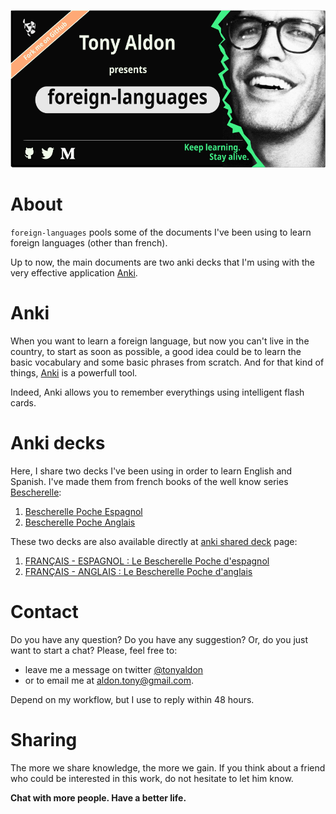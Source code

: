 <p align="center">
<a href="images/tony-aldon-github-presents-foreign-languages-small-size.svg">
<img
	src="images/tony-aldon-github-presents-foreign-languages-small-size.svg"
	alt="Tony Aldon presents foreign-languages" title="Tony Aldon
	presents foreign-languages">
</a>
<p/>

# About

`foreign-languages` pools some of the documents I've been using to
learn foreign languages (other than french). 

Up to now, the main documents are two anki decks that I'm using with the very effective
application <a href="https://apps.ankiweb.net/">Anki<a>.


# Anki

When you want to learn a foreign language, but now you can't live in the country,
to start as soon as possible, a good idea could be to learn the basic
vocabulary and some basic phrases from scratch. And for that kind of things, <a href="https://apps.ankiweb.net/">Anki<a> is
a powerfull tool.

Indeed, Anki allows you to remember everythings using intelligent flash cards.

# Anki decks

Here, I share two decks I've been using in order to learn English and
Spanish. I've made them from french books of the well know
series <a href="https://bescherelle.com/">Bescherelle<a>:
1. <a
href="https://bescherelle.com/bescherelle-poche-espagnol-9782218938337">Bescherelle
Poche Espagnol<a>
2. <a
href="https://bescherelle.com/bescherelle-poche-anglais-9782218938320">Bescherelle
Poche Anglais<a>

These two decks are also available directly at <a href="https://ankiweb.net/shared/decks/">anki shared deck<a> page:
1. <a href="https://ankiweb.net/shared/info/766610510">FRANÇAIS -
   ESPAGNOL : Le Bescherelle Poche d'espagnol<a>
2. <a href="https://ankiweb.net/shared/info/1839182478">FRANÇAIS -
   ANGLAIS : Le Bescherelle Poche d'anglais<a>

# Contact

Do you have any question? Do you have any suggestion? Or, do you just
want to start a chat? Please, feel free to:
* leave me a message on twitter <a
href="http://www.twitter.com/tonyaldon">@tonyaldon</a> 
* or to email me at aldon.tony@gmail.com. 

Depend on my workflow, but I use to reply within 48 hours.

# Sharing

The more we share knowledge, the more we gain. If you think about a
friend who could be interested in this work, do not hesitate to let him know.

**Chat with more people. Have a better life.**
